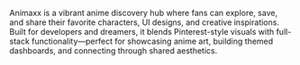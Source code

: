 Animaxx is a vibrant anime discovery hub where fans can explore, save, and share their favorite characters, UI designs, and creative inspirations. Built for developers and dreamers, it blends Pinterest-style visuals with full-stack functionality—perfect for showcasing anime art, building themed dashboards, and connecting through shared aesthetics.

